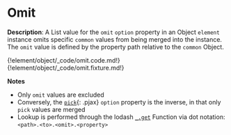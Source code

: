 # Omit

__Description__: A List value for the `omit` `option` property in an Object `element` instance omits specific `common` values from being merged into the instance. The `omit` value is defined by the property path relative to the `common` Object.

{!element/object/_code/omit.code.md!}
{!element/object/_code/omit.fixture.md!}

__Notes__

+ Only `omit` values are excluded
+ Conversely, the [`pick`](../element/object.md#pick){: .pjax} `option` property is the inverse, in that only `pick` values are merged
+ Lookup is performed through the lodash [`_.get`](https://lodash.com/docs/4.17.2#get) Function via dot notation: `<path>.<to>.<omit>.<property>`

<div class="cf"></div>
<div class="end"></div>


